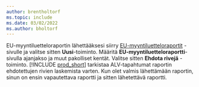 ```yaml
---
author: brentholtorf
ms.topic: include
ms.date: 03/02/2022
ms.author: bholtorf
---
```


EU-myyntiluetteloraportin lähettääksesi siirry [EU-myyntiluetteloraportit](https://businesscentral.dynamics.com?page=321) -sivulle ja valitse sitten **Uusi**-toiminto. Määritä **EU-myyntiluetteloraportti**-sivulla ajanjakso ja muut pakolliset kentät. Valitse sitten **Ehdota rivejä** -toiminto. [!INCLUDE [prod_short](../includes/prod_short.md)] tarkistaa ALV-tapahtumat raportin ehdotettujen rivien laskemista varten. Kun olet valmis lähettämään raportin, sinun on ensin vapautettava raportti ja sitten lähetettävä raportti.
